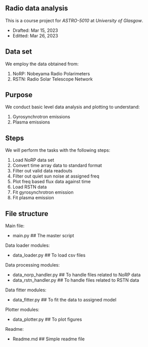 ## Radio data analysis
This is a course project for *ASTRO-5010* at *University of Glasgow*.
- Drafted: Mar 15, 2023
- Editted: Mar 26, 2023

## Data set
We employ the data obtained from:
1. NoRP: Nobeyama Radio Polarimeters
2. RSTN: Radio Solar Telescope Network

## Purpose
We conduct basic level data analysis and plotting to understand:
1. Gyrosynchrotron emissions
2. Plasma emissions

## Steps
We will perform the tasks with the following steps:
1. Load NoRP data set
2. Convert time array data to standard format
3. Filter out valid data readouts
4. Filter out quiet sun noise at assigned freq
5. Plot freq based flux data against time
6. Load RSTN data
7. Fit gyrosynchrotron emission
8. Fit plasma emission

## File structure
Main file:
- main.py               ## The master script

Data loader modules:
- data_loader.py        ## To load csv files

Data processing modules:
- data_norp_handler.py  ## To handle files related to NoRP data
- data_rstn_handler.py  ## To handle files related to RSTN data

Data fitter modules:
- data_fitter.py        ## To fit the data to assigned model

Plotter modules:
- data_plotter.py       ## To plot figures

Readme:
- Readme.md             ## Simple readme file
